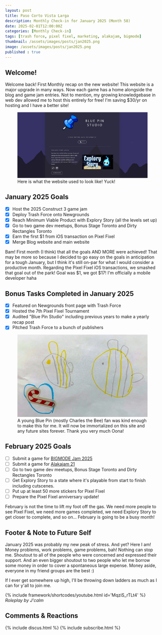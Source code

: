```yaml
---
layout: post
title: Paso Corto Vista Larga
description: Monthly Check-in for January 2025 (Month 58)
date: 2025-02-01T12:00:00Z
categories: [Monthly Check-in]
tags: [trash force, pixel fixel, marketing, alakajam, bigmode]
thumbnail: /assets/images/posts/jan2025.png
image: /assets/images/posts/jan2025.png
published : true
---
```


## Welcome!
Welcome back! First Monthly recap on the new website! This website is a major upgrade in many ways. Now each game has a home alongside the blog and game jam entries. Not to mention, my growing knowledgebase in web dev allowed me to host this entirely for free! I'm saving $30/yr on hosting and I have a better site!

  <figure>
  <img src="/assets/images/posts/oldwebsite.png" alt="Image description">
  <figcaption>Here is what the website used to look like! Yuck!</figcaption>
</figure>

## January 2025 Goals 
  - [x] Host the 2025 Construct 3 game jam
  - [x] Deploy Trash Force onto Newgrounds
  - [x] Reach Minimum Viable Product with Explory Story (all the levels set up)
  - [x] Go to two game dev meetups, Bonus Stage Toronto and Dirty Rectangles Toronto
  - [x] Earn the first $1 from iOS transaction on Pixel Fixel
  - [x] Merge Blog website and main website

  Bam! First month (I think) that all the goals AND MORE were achieved! That may be more so because I decided to go easy on the goals in anticipation for a tough January, but I think it's still on-par for what I would consider a productive month. Regarding the Pixel Fixel iOS transactions, we smashed that goal out of the park! Goal was $1, we got $17! I'm officially a mobile developer haha

## Bonus Tasks Completed in January 2025
  - [x] Featured on Newgrounds front page with Trash Force
  - [x] Hosted the 7th Pixel Fixel Tournament
  - [x] Audited "Blue Pin Studio" including previous years to make a yearly recap post
  - [x] Pitched Trash Force to a bunch of publishers

  <figure>
  <img src="/assets/images/posts/fanart.png" alt="Image description">
  <figcaption>A young Blue Pin (mostly Charles the Bee) fan was kind enough to make this for me. It will now be immortalized on this site and any future sites forever. Thank you very much Oona!</figcaption>
</figure>


## February 2025 Goals 
  - [ ] Submit a game for [BIGMODE Jam 2025](https://itch.io/jam/bigmode-game-jam-2025)
  - [ ] Submit a game for [Alakajam 21](https://alakajam.com/)
  - [ ] Go to two game dev meetups, Bonus Stage Toronto and Dirty Rectangles Toronto
  - [ ] Get Explory Story to a state where it's playable from start to finish including cutscenes.
  - [ ] Put up at least 50 more stickers for Pixel Fixel
  - [ ] Prepare the Pixel Fixel anniversary update!

February is not the time to lift my foot off the gas. We need more people to see Pixel Fixel, we need more games completed, we need Explory Story to get closer to complete, and so on... February is going to be a busy month!
 

## Footer & Note to Future Self
January 2025 was probably my new peak of stress. And yet? Here I am! Money problems, work problems, game problems, bah! Nothing can stop me. Shoutout to all of the people who were concerned and expressed their support. And an even bigger shoutout to two people who let me borrow some money in order to cover a spontaneous large expense. Money aside, everyone in my friend groups are the best :) 

If I ever get somewhere up high, I'll be throwing down ladders as much as I can for y'all to join me.

{% include framework/shortcodes/youtube.html id='MqziS_rTLt4' %}
_Roleplay by J'calm_

## Comments & Reactions

{% include discus.html %}
{% include subscribe.html %}
